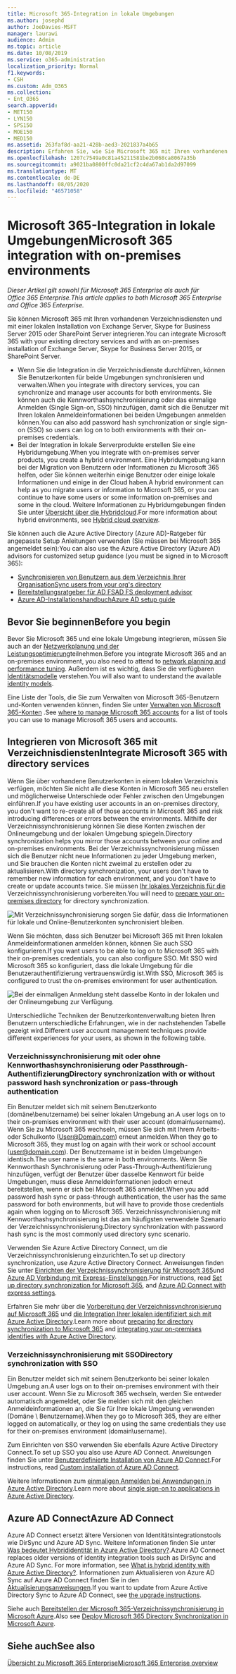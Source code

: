 ```yaml
---
title: Microsoft 365-Integration in lokale Umgebungen
ms.author: josephd
author: JoeDavies-MSFT
manager: laurawi
audience: Admin
ms.topic: article
ms.date: 10/08/2019
ms.service: o365-administration
localization_priority: Normal
f1.keywords:
- CSH
ms.custom: Adm_O365
ms.collection:
- Ent_O365
search.appverid:
- MET150
- LYN150
- SPS150
- MOE150
- MED150
ms.assetid: 263faf8d-aa21-428b-aed3-2021837a4b65
description: Erfahren Sie, wie Sie Microsoft 365 mit Ihren vorhandenen Verzeichnisdiensten integrieren.
ms.openlocfilehash: 1207c7549a0c81a45211581be2b068ca8067a35b
ms.sourcegitcommit: a9021ba0800ffc0da21cf2c4da67ab1da2d97099
ms.translationtype: MT
ms.contentlocale: de-DE
ms.lasthandoff: 08/05/2020
ms.locfileid: "46571058"
---
```

# <a name="microsoft-365-integration-with-on-premises-environments"></a><span data-ttu-id="86468-103">Microsoft 365-Integration in lokale Umgebungen</span><span class="sxs-lookup"><span data-stu-id="86468-103">Microsoft 365 integration with on-premises environments</span></span>

<span data-ttu-id="86468-104">*Dieser Artikel gilt sowohl für Microsoft 365 Enterprise als auch für Office 365 Enterprise.*</span><span class="sxs-lookup"><span data-stu-id="86468-104">*This article applies to both Microsoft 365 Enterprise and Office 365 Enterprise.*</span></span>

<span data-ttu-id="86468-105">Sie können Microsoft 365 mit Ihren vorhandenen Verzeichnisdiensten und mit einer lokalen Installation von Exchange Server, Skype for Business Server 2015 oder SharePoint Server integrieren.</span><span class="sxs-lookup"><span data-stu-id="86468-105">You can integrate Microsoft 365 with your existing directory services and with an on-premises installation of Exchange Server, Skype for Business Server 2015, or SharePoint Server.</span></span>
  
 - <span data-ttu-id="86468-106">Wenn Sie die Integration in die Verzeichnisdienste durchführen, können Sie Benutzerkonten für beide Umgebungen synchronisieren und verwalten.</span><span class="sxs-lookup"><span data-stu-id="86468-106">When you integrate with directory services, you can synchronize and manage user accounts for both environments.</span></span> <span data-ttu-id="86468-107">Sie können auch die Kennworthashsynchronisierung oder das einmalige Anmelden (Single Sign-on, SSO) hinzufügen, damit sich die Benutzer mit Ihren lokalen Anmeldeinformationen bei beiden Umgebungen anmelden können.</span><span class="sxs-lookup"><span data-stu-id="86468-107">You can also add password hash synchronization or single sign-on (SSO) so users can log on to both environments with their on-premises credentials.</span></span>
 - <span data-ttu-id="86468-108">Bei der Integration in lokale Serverprodukte erstellen Sie eine Hybridumgebung.</span><span class="sxs-lookup"><span data-stu-id="86468-108">When you integrate with on-premises server products, you create a hybrid environment.</span></span> <span data-ttu-id="86468-109">Eine Hybridumgebung kann bei der Migration von Benutzern oder Informationen zu Microsoft 365 helfen, oder Sie können weiterhin einige Benutzer oder einige lokale Informationen und einige in der Cloud haben.</span><span class="sxs-lookup"><span data-stu-id="86468-109">A hybrid environment can help as you migrate users or information to Microsoft 365, or you can continue to have some users or some information on-premises and some in the cloud.</span></span> <span data-ttu-id="86468-110">Weitere Informationen zu Hybridumgebungen finden Sie unter [Übersicht über die Hybridcloud](https://docs.microsoft.com/Office365/Enterprise/hybrid-cloud-overview).</span><span class="sxs-lookup"><span data-stu-id="86468-110">For more information about hybrid environments, see [Hybrid cloud overview](https://docs.microsoft.com/Office365/Enterprise/hybrid-cloud-overview).</span></span>

<span data-ttu-id="86468-111">Sie können auch die Azure Active Directory (Azure AD)-Ratgeber für angepasste Setup Anleitungen verwenden (Sie müssen bei Microsoft 365 angemeldet sein):</span><span class="sxs-lookup"><span data-stu-id="86468-111">You can also use the Azure Active Directory (Azure AD) advisors for customized setup guidance (you must be signed in to Microsoft 365):</span></span>

- [<span data-ttu-id="86468-112">Synchronisieren von Benutzern aus dem Verzeichnis Ihrer Organisation</span><span class="sxs-lookup"><span data-stu-id="86468-112">Sync users from your org's directory</span></span>](https://aka.ms/aadconnectpwsync)
- [<span data-ttu-id="86468-113">Bereitstellungsratgeber für AD FS</span><span class="sxs-lookup"><span data-stu-id="86468-113">AD FS deployment advisor</span></span>](https://aka.ms/adfsguidance)
- [<span data-ttu-id="86468-114">Azure AD-Installationshandbuch</span><span class="sxs-lookup"><span data-stu-id="86468-114">Azure AD setup guide</span></span>](https://aka.ms/aadpguidance)
   
## <a name="before-you-begin"></a><span data-ttu-id="86468-115">Bevor Sie beginnen</span><span class="sxs-lookup"><span data-stu-id="86468-115">Before you begin</span></span>

<span data-ttu-id="86468-116">Bevor Sie Microsoft 365 und eine lokale Umgebung integrieren, müssen Sie auch an der [Netzwerkplanung und der Leistungsoptimierung](network-planning-and-performance.md)teilnehmen.</span><span class="sxs-lookup"><span data-stu-id="86468-116">Before you integrate Microsoft 365 and an on-premises environment, you also need to attend to [network planning and performance tuning](network-planning-and-performance.md).</span></span> <span data-ttu-id="86468-117">Außerdem ist es wichtig, dass Sie die verfügbaren [Identitätsmodelle](about-office-365-identity.md) verstehen.</span><span class="sxs-lookup"><span data-stu-id="86468-117">You will also want to understand the available [identity models](about-office-365-identity.md).</span></span> 

<span data-ttu-id="86468-118">Eine Liste der Tools, die Sie zum Verwalten von Microsoft 365-Benutzern und-Konten verwenden können, finden Sie unter [Verwalten von Microsoft 365-Konten](manage-office-365-accounts.md) .</span><span class="sxs-lookup"><span data-stu-id="86468-118">See [where to manage Microsoft 365 accounts](manage-office-365-accounts.md) for a list of tools you can use to manage Microsoft 365 users and accounts.</span></span> 
  
## <a name="integrate-microsoft-365-with-directory-services"></a><span data-ttu-id="86468-119">Integrieren von Microsoft 365 mit Verzeichnisdiensten</span><span class="sxs-lookup"><span data-stu-id="86468-119">Integrate Microsoft 365 with directory services</span></span>
<span data-ttu-id="86468-120">Wenn Sie über vorhandene Benutzerkonten in einem lokalen Verzeichnis verfügen, möchten Sie nicht alle diese Konten in Microsoft 365 neu erstellen und möglicherweise Unterschiede oder Fehler zwischen den Umgebungen einführen.</span><span class="sxs-lookup"><span data-stu-id="86468-120">If you have existing user accounts in an on-premises directory, you don't want to re-create all of those accounts in Microsoft 365 and risk introducing differences or errors between the environments.</span></span> <span data-ttu-id="86468-121">Mithilfe der Verzeichnissynchronisierung können Sie diese Konten zwischen der Onlineumgebung und der lokalen Umgebung spiegeln.</span><span class="sxs-lookup"><span data-stu-id="86468-121">Directory synchronization helps you mirror those accounts between your online and on-premises environments.</span></span> <span data-ttu-id="86468-122">Bei der Verzeichnissynchronisierung müssen sich die Benutzer nicht neue Informationen zu jeder Umgebung merken, und Sie brauchen die Konten nicht zweimal zu erstellen oder zu aktualisieren.</span><span class="sxs-lookup"><span data-stu-id="86468-122">With directory synchronization, your users don't have to remember new information for each environment, and you don't have to create or update accounts twice.</span></span> <span data-ttu-id="86468-123">Sie müssen [Ihr lokales Verzeichnis für die](prepare-for-directory-synchronization.md) Verzeichnissynchronisierung vorbereiten.</span><span class="sxs-lookup"><span data-stu-id="86468-123">You will need to [prepare your on-premises directory](prepare-for-directory-synchronization.md) for directory synchronization.</span></span>
  
![Mit Verzeichnissynchronisierung sorgen Sie dafür, dass die Informationen für lokale und Online-Benutzerkonten synchronisiert bleiben.](media/a64af0d0-9be6-46b1-8727-277e683abf5e.png)
  
<span data-ttu-id="86468-125">Wenn Sie möchten, dass sich Benutzer bei Microsoft 365 mit Ihren lokalen Anmeldeinformationen anmelden können, können Sie auch SSO konfigurieren.</span><span class="sxs-lookup"><span data-stu-id="86468-125">If you want users to be able to log on to Microsoft 365 with their on-premises credentials, you can also configure SSO.</span></span> <span data-ttu-id="86468-126">Mit SSO wird Microsoft 365 so konfiguriert, dass die lokale Umgebung für die Benutzerauthentifizierung vertrauenswürdig ist.</span><span class="sxs-lookup"><span data-stu-id="86468-126">With SSO, Microsoft 365 is configured to trust the on-premises environment for user authentication.</span></span>
  
![Bei der einmaligen Anmeldung steht dasselbe Konto in der lokalen und der Onlineumgebung zur Verfügung.](media/d76235f2-8a53-405e-b8ef-dfa4cfc208b8.png)
  
<span data-ttu-id="86468-128">Unterschiedliche Techniken der Benutzerkontenverwaltung bieten Ihren Benutzern unterschiedliche Erfahrungen, wie in der nachstehenden Tabelle gezeigt wird.</span><span class="sxs-lookup"><span data-stu-id="86468-128">Different user account management techniques provide different experiences for your users, as shown in the following table.</span></span>
 
### <a name="directory-synchronization-with-or-without-password-hash-synchronization-or-pass-through-authentication"></a><span data-ttu-id="86468-129">Verzeichnissynchronisierung mit oder ohne Kennworthashsynchronisierung oder Passthrough-Authentifizierung</span><span class="sxs-lookup"><span data-stu-id="86468-129">Directory synchronization with or without password hash synchronization or pass-through authentication</span></span>

<span data-ttu-id="86468-130">Ein Benutzer meldet sich mit seinem Benutzerkonto (domäne\benutzername) bei seiner lokalen Umgebung an.</span><span class="sxs-lookup"><span data-stu-id="86468-130">A user logs on to their on-premises environment with their user account (domain\username).</span></span> <span data-ttu-id="86468-131">Wenn Sie zu Microsoft 365 wechseln, müssen Sie sich mit Ihrem Arbeits-oder Schulkonto (User@Domain.com) erneut anmelden.</span><span class="sxs-lookup"><span data-stu-id="86468-131">When they go to Microsoft 365, they must log on again with their work or school account (user@domain.com).</span></span> <span data-ttu-id="86468-132">Der Benutzername ist in beiden Umgebungen identisch.</span><span class="sxs-lookup"><span data-stu-id="86468-132">The user name is the same in both environments.</span></span> <span data-ttu-id="86468-133">Wenn Sie Kennworthash Synchronisierung oder Pass-Through-Authentifizierung hinzufügen, verfügt der Benutzer über dasselbe Kennwort für beide Umgebungen, muss diese Anmeldeinformationen jedoch erneut bereitstellen, wenn er sich bei Microsoft 365 anmeldet.</span><span class="sxs-lookup"><span data-stu-id="86468-133">When you add password hash sync or pass-through authentication, the user has the same password for both environments, but will have to provide those credentials again when logging on to Microsoft 365.</span></span> <span data-ttu-id="86468-134">Verzeichnissynchronisierung mit Kennworthashsynchronisierung ist das am häufigsten verwendete Szenario der Verzeichnissynchronisierung.</span><span class="sxs-lookup"><span data-stu-id="86468-134">Directory synchronization with password hash sync is the most commonly used directory sync scenario.</span></span>

<span data-ttu-id="86468-135">Verwenden Sie Azure Active Directory Connect, um die Verzeichnissynchronisierung einzurichten.</span><span class="sxs-lookup"><span data-stu-id="86468-135">To set up directory synchronization, use Azure Active Directory Connect.</span></span> <span data-ttu-id="86468-136">Anweisungen finden Sie unter [Einrichten der Verzeichnissynchronisierung für Microsoft 365](set-up-directory-synchronization.md)und [Azure AD Verbindung mit Express-Einstellungen](https://go.microsoft.com/fwlink/p/?LinkId=698537).</span><span class="sxs-lookup"><span data-stu-id="86468-136">For instructions, read [Set up directory synchronization for Microsoft 365](set-up-directory-synchronization.md), and [Azure AD Connect with express settings](https://go.microsoft.com/fwlink/p/?LinkId=698537).</span></span>

<span data-ttu-id="86468-137">Erfahren Sie mehr über die [Vorbereitung der Verzeichnissynchronisierung auf Microsoft 365](prepare-for-directory-synchronization.md) und [die Integration Ihrer lokalen identifiziert sich mit Azure Active Directory](https://go.microsoft.com/fwlink/?LinkId=518101).</span><span class="sxs-lookup"><span data-stu-id="86468-137">Learn more about [preparing for directory synchronization to Microsoft 365](prepare-for-directory-synchronization.md) and [integrating your on-premises identifies with Azure Active Directory](https://go.microsoft.com/fwlink/?LinkId=518101).</span></span>

### <a name="directory-synchronization-with-sso"></a><span data-ttu-id="86468-138">Verzeichnissynchronisierung mit SSO</span><span class="sxs-lookup"><span data-stu-id="86468-138">Directory synchronization with SSO</span></span>

<span data-ttu-id="86468-139">Ein Benutzer meldet sich mit seinem Benutzerkonto bei seiner lokalen Umgebung an.</span><span class="sxs-lookup"><span data-stu-id="86468-139">A user logs on to their on-premises environment with their user account.</span></span> <span data-ttu-id="86468-140">Wenn Sie zu Microsoft 365 wechseln, werden Sie entweder automatisch angemeldet, oder Sie melden sich mit den gleichen Anmeldeinformationen an, die Sie für Ihre lokale Umgebung verwenden (Domäne \ Benutzername).</span><span class="sxs-lookup"><span data-stu-id="86468-140">When they go to Microsoft 365, they are either logged on automatically, or they log on using the same credentials they use for their on-premises environment (domain\username).</span></span>

<span data-ttu-id="86468-141">Zum Einrichten von SSO verwenden Sie ebenfalls Azure Active Directory Connect.</span><span class="sxs-lookup"><span data-stu-id="86468-141">To set up SSO you also use Azure AD Connect.</span></span> <span data-ttu-id="86468-142">Anweisungen finden Sie unter [Benutzerdefinierte Installation von Azure AD Connect](https://go.microsoft.com/fwlink/p/?LinkID=698430).</span><span class="sxs-lookup"><span data-stu-id="86468-142">For instructions, read [Custom installation of Azure AD Connect](https://go.microsoft.com/fwlink/p/?LinkID=698430).</span></span>

<span data-ttu-id="86468-143">Weitere Informationen zum [einmaligen Anmelden bei Anwendungen in Azure Active Directory](https://go.microsoft.com/fwlink/p/?LinkId=698604).</span><span class="sxs-lookup"><span data-stu-id="86468-143">Learn more about [single sign-on to applications in Azure Active Directory](https://go.microsoft.com/fwlink/p/?LinkId=698604).</span></span>

## <a name="azure-ad-connect"></a><span data-ttu-id="86468-144">Azure AD Connect</span><span class="sxs-lookup"><span data-stu-id="86468-144">Azure AD Connect</span></span>

<span data-ttu-id="86468-145">Azure AD Connect ersetzt ältere Versionen von Identitätsintegrationstools wie DirSync und Azure AD Sync. Weitere Informationen finden Sie unter [Was bedeutet Hybrididentität in Azure Active Directory?](https://go.microsoft.com/fwlink/p/?LinkId=527969).</span><span class="sxs-lookup"><span data-stu-id="86468-145">Azure AD Connect replaces older versions of identity integration tools such as DirSync and Azure AD Sync. For more information, see [What is hybrid identity with Azure Active Directory?](https://go.microsoft.com/fwlink/p/?LinkId=527969).</span></span> <span data-ttu-id="86468-146">Informationen zum Aktualisieren von Azure AD Sync auf Azure AD Connect finden Sie in den [Aktualisierungsanweisungen](https://go.microsoft.com/fwlink/p/?LinkId=733240).</span><span class="sxs-lookup"><span data-stu-id="86468-146">If you want to update from Azure Active Directory Sync to Azure AD Connect, see [the upgrade instructions](https://go.microsoft.com/fwlink/p/?LinkId=733240).</span></span> 

<span data-ttu-id="86468-147">Siehe auch [Bereitstellen der Microsoft 365-Verzeichnissynchronisierung in Microsoft Azure](https://go.microsoft.com/fwlink/?LinkId=517887).</span><span class="sxs-lookup"><span data-stu-id="86468-147">Also see [Deploy Microsoft 365 Directory Synchronization in Microsoft Azure](https://go.microsoft.com/fwlink/?LinkId=517887).</span></span>

## <a name="see-also"></a><span data-ttu-id="86468-148">Siehe auch</span><span class="sxs-lookup"><span data-stu-id="86468-148">See also</span></span>

[<span data-ttu-id="86468-149">Übersicht zu Microsoft 365 Enterprise</span><span class="sxs-lookup"><span data-stu-id="86468-149">Microsoft 365 Enterprise overview</span></span>](https://docs.microsoft.com/microsoft-365/enterprise/microsoft-365-overview)
